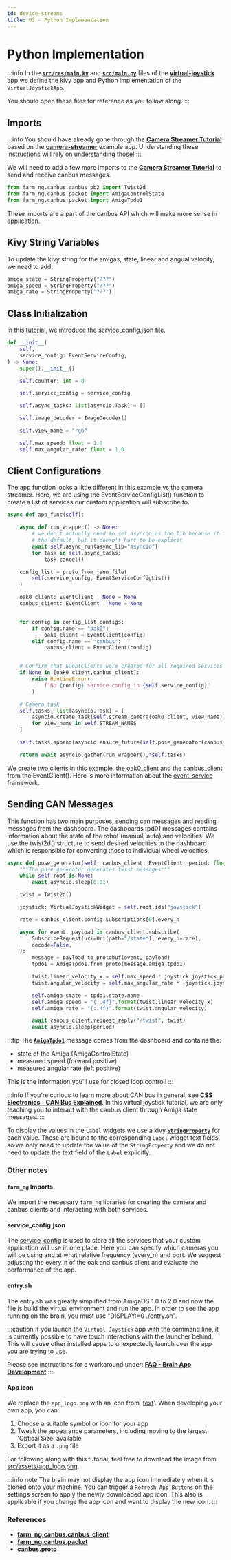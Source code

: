 ```yaml
---
id: device-streams
title: 03 - Python Implementation
---
```

# Python Implementation

:::info
In the
[**`src/res/main.kv`**](https://github.com/farm-ng/virtual-joystick/blob/main/src/res/main.kv)
and [**`src/main.py`**](https://github.com/farm-ng/virtual-joystick/blob/main/src/main.py)
files of the
[**virtual-joystick**](https://github.com/farm-ng/virtual-joystick)
app we define the kivy app and Python implementation of the
`VirtualJoystickApp`.

You should open these files for reference as you follow along.
:::

## Imports

:::info
You should have already gone through the
[**Camera Streamer Tutorial**](/docs/tutorials/camera_streamer/camera-streamer-overview)
based on the
[**camera-streamer**](https://github.com/farm-ng/camera-streamer)
example app.
Understanding these instructions will rely on understanding those!
:::

We will need to add a few more imports to the
[**Camera Streamer Tutorial**](/docs/tutorials/camera_streamer/camera-streamer-overview)
to send and receive canbus messages.

```python
from farm_ng.canbus.canbus_pb2 import Twist2d
from farm_ng.canbus.packet import AmigaControlState
from farm_ng.canbus.packet import AmigaTpdo1
```

These imports are a part of the canbus API which will make more sense in application.

## Kivy String Variables

To update the kivy string for the amigas, state, linear and angual velocity, we need to add:

```python
amiga_state = StringProperty("???")
amiga_speed = StringProperty("???")
amiga_rate = StringProperty("???")
```

## Class Initialization

In this tutorial, we introduce the service_config.json file.

```python
def __init__(
    self,
    service_config: EventServiceConfig,
) -> None:
    super().__init__()

    self.counter: int = 0

    self.service_config = service_config

    self.async_tasks: list[asyncio.Task] = []

    self.image_decoder = ImageDecoder()

    self.view_name = "rgb"

    self.max_speed: float = 1.0
    self.max_angular_rate: float = 1.0
```

## Client Configurations

The app function looks a little different in this example vs the camera streamer.
Here, we are using the EventServiceConfigList() function to create a list of services our custom application
will subscribe to.

```python
async def app_func(self):

    async def run_wrapper() -> None:
        # we don't actually need to set asyncio as the lib because it is
        # the default, but it doesn't hurt to be explicit
        await self.async_run(async_lib="asyncio")
        for task in self.async_tasks:
            task.cancel()

    config_list = proto_from_json_file(
        self.service_config, EventServiceConfigList()
    )

    oak0_client: EventClient | None = None
    canbus_client: EventClient | None = None


    for config in config_list.configs:
        if config.name == "oak0":
            oak0_client = EventClient(config)
        elif config.name == "canbus":
            canbus_client = EventClient(config)


    # Confirm that EventClients were created for all required services
    if None in [oak0_client,canbus_client]:
        raise RuntimeError(
            f"No {config} service config in {self.service_config}"
        )

    # Camera task
    self.tasks: list[asyncio.Task] = [
        asyncio.create_task(self.stream_camera(oak0_client, view_name))
        for view_name in self.STREAM_NAMES
    ]

    self.tasks.append(asyncio.ensure_future(self.pose_generator(canbus_client)))

    return await asyncio.gather(run_wrapper(),*self.tasks)
```

We create two clients in this example, the oak0_client and the canbus_client from the EventClient().
Here is more information about the [event_service](https://github.com/farm-ng/farm-ng-core) framework.

## Sending CAN Messages

This function has two main purposes, sending can messages and reading messages from the dashboard.
The dashboards tpd01 messages contains information about the state of the robot (manual, auto) and
velocities. We use the twist2d() structure to send desired velocities to the dashboard which is responsible
for converting those to individual wheel velocities.

```python
async def pose_generator(self, canbus_client: EventClient, period: float = 0.02):
    """The pose generator generates twist messages"""
    while self.root is None:
        await asyncio.sleep(0.01)

    twist = Twist2d()

    joystick: VirtualJoystickWidget = self.root.ids["joystick"]

    rate = canbus_client.config.subscriptions[0].every_n

    async for event, payload in canbus_client.subscribe(
        SubscribeRequest(uri=Uri(path="/state"), every_n=rate),
        decode=False,
    ):
        message = payload_to_protobuf(event, payload)
        tpdo1 = AmigaTpdo1.from_proto(message.amiga_tpdo1)

        twist.linear_velocity_x = self.max_speed * joystick.joystick_pose.y
        twist.angular_velocity = self.max_angular_rate * -joystick.joystick_pose.x

        self.amiga_state = tpdo1.state.name
        self.amiga_speed = "{:.4f}".format(twist.linear_velocity_x)
        self.amiga_rate = "{:.4f}".format(twist.angular_velocity)

        await canbus_client.request_reply("/twist", twist)
        await asyncio.sleep(period)
```

:::tip
The [**`AmigaTpdo1`**](https://github.com/farm-ng/farm-ng-amiga/blob/main/py/farm_ng/canbus/packet.py)
message comes from the dashboard and contains the:

- state of the Amiga (AmigaControlState)
- measured speed (forward positive)
- measured angular rate (left positive)

This is the information you'll use for closed loop control!
:::

:::info
If you're curious to learn more about CAN bus in general, see
[**CSS Electronics - CAN Bus Explained**](https://www.csselectronics.com/pages/can-bus-simple-intro-tutorial).
In this virtual joystick tutorial, we are only teaching you to
interact with the canbus client through Amiga state messages.
:::

To display the values in the `Label` widgets we use a kivy
[**`StringProperty`**](https://kivy.org/doc/stable/api-kivy.properties.html#kivy.properties.StringProperty)
for each value.
These are bound to the corresponding `Label` widget text fields,
so we only need to update the value of the `StringProperty` and
we do not need to update the text field of the `Label` explicitly.

### Other notes

#### `farm_ng` Imports

We import the necessary `farm_ng` libraries for creating the
camera and canbus clients and interacting with both services.

#### service_config.json

The [service_config](https://github.com/farm-ng/virtual-joystick-v2/blob/main/service_config.json)
is used to store all the services
that your custom application will use in one place. Here you can specify
which cameras you will be using and at what relative frequency (every_n) and port.
We suggest adjusting the every_n of the oak and canbus client and
evaluate the performance of the app.

#### entry.sh

The entry.sh was greatly simplified from AmigaOS 1.0 to 2.0
and now the file is build the virtual environment and run the app.
In order to see the app running on the brain, you must use "DISPLAY:=0 ./entry.sh".

:::caution
If you launch the `Virtual Joystick` app with the command line,
it is currently possible to have touch interactions with the launcher behind.
This will cause other installed apps to unexpectedly launch over the app you are trying to use.

Please see instructions for a workaround under:
[**FAQ - Brain App Development**](/docs/reference/faq#brain-app-development)
:::

#### App icon

We replace the `app_logo.png` with an icon from '[text](<https://fonts.google.com/icons>)'.
When developing your own app, you can:

1. Choose a suitable symbol or icon for your app
2. Tweak the appearance parameters, including moving to the
largest 'Optical Size' available
3. Export it as a `.png` file

For following along with this tutorial, feel free to download the
image from [src/assets/app_logo.png](https://github.com/farm-ng/virtual-joystick/blob/main/src/assets/app_logo.png).

:::info note
The brain may not display the app icon immediately when it is
cloned onto your machine.
You can trigger a `Refresh App Buttons` on the settings screen to
apply the newly downloaded app icon.
This also is applicable if you change the app icon and want to
display the new icon.
:::

### References

- [**farm_ng.canbus.canbus_client**](https://github.com/farm-ng/farm-ng-amiga/blob/main/py/farm_ng/canbus/canbus_client.py)
- [**farm_ng.canbus.packet**](https://github.com/farm-ng/farm-ng-amiga/blob/main/py/farm_ng/canbus/packet.py)
- [**canbus.proto**](https://github.com/farm-ng/farm-ng-amiga/blob/main/protos/farm_ng/canbus/canbus.proto)
